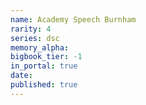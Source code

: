 ```yaml
---
name: Academy Speech Burnham
rarity: 4
series: dsc
memory_alpha:
bigbook_tier: -1
in_portal: true
date:
published: true
---
```



